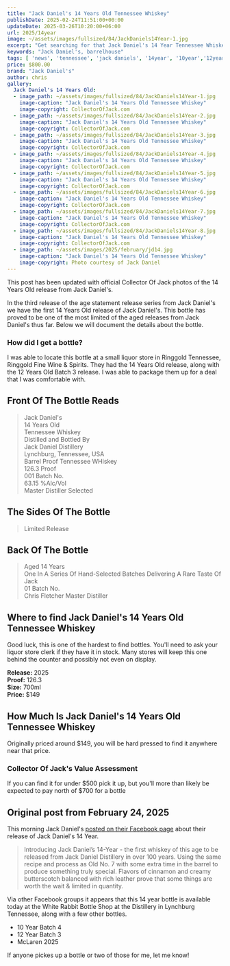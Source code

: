 ```yaml
---
title: "Jack Daniel's 14 Years Old Tennessee Whiskey"
publishDate: 2025-02-24T11:51:00+00:00
updateDate: 2025-03-26T10:20:00+06:00
url: 2025/14year
image: ~/assets/images/fullsized/84/JackDaniels14Year-1.jpg
excerpt: "Get searching for that Jack Daniel's 14 Year Tennessee Whiskey!"
keywords: "Jack Daniel's, barrelhouse"
tags: [ 'news', 'tennessee', 'jack daniels', '14year', '10year','12year', 'mclaren' ]
price: $800.00
brand: "Jack Daniel's"
author: chris
gallery:
  Jack Daniel's 14 Years Old:
  - image_path: ~/assets/images/fullsized/84/JackDaniels14Year-1.jpg
    image-caption: "Jack Daniel's 14 Years Old Tennessee Whiskey"
    image-copyright: CollectorOfJack.com
  - image_path: ~/assets/images/fullsized/84/JackDaniels14Year-2.jpg
    image-caption: "Jack Daniel's 14 Years Old Tennessee Whiskey"
    image-copyright: CollectorOfJack.com
  - image_path: ~/assets/images/fullsized/84/JackDaniels14Year-3.jpg
    image-caption: "Jack Daniel's 14 Years Old Tennessee Whiskey"
    image-copyright: CollectorOfJack.com
  - image_path: ~/assets/images/fullsized/84/JackDaniels14Year-4.jpg
    image-caption: "Jack Daniel's 14 Years Old Tennessee Whiskey"
    image-copyright: CollectorOfJack.com
  - image_path: ~/assets/images/fullsized/84/JackDaniels14Year-5.jpg
    image-caption: "Jack Daniel's 14 Years Old Tennessee Whiskey"
    image-copyright: CollectorOfJack.com
  - image_path: ~/assets/images/fullsized/84/JackDaniels14Year-6.jpg
    image-caption: "Jack Daniel's 14 Years Old Tennessee Whiskey"
    image-copyright: CollectorOfJack.com
  - image_path: ~/assets/images/fullsized/84/JackDaniels14Year-7.jpg
    image-caption: "Jack Daniel's 14 Years Old Tennessee Whiskey"
    image-copyright: CollectorOfJack.com
  - image_path: ~/assets/images/fullsized/84/JackDaniels14Year-8.jpg
    image-caption: "Jack Daniel's 14 Years Old Tennessee Whiskey"
    image-copyright: CollectorOfJack.com
  - image_path: ~/assets/images/2025/february/jd14.jpg
    image-caption: "Jack Daniel's 14 Years Old Tennessee Whiskey"
    image-copyright: Photo courtesy of Jack Daniel
---
```

This post has been updated with official Collector Of Jack photos of the 14 Years Old release from Jack Daniel's.

In the third release of the age statement release series from Jack Daniel's we have the first 14 Years Old release of Jack Daniel's. This bottle has proved to be one of the most limited of the aged releases from Jack Daniel's thus far. Below we will document the details about the bottle.

### How did I get a bottle?
I was able to locate this bottle at a small liquor store in Ringgold Tennessee, Ringgold Fine Wine & Spirits. They had the 14 Years Old release, along with the 12 Years Old Batch 3 release. I was able to package them up for a deal that I was comfortable with.

## Front Of The Bottle Reads
> Jack Daniel's  
> 14 Years Old  
> Tennessee Whiskey   
> Distilled and Bottled By    
> Jack Daniel Distillery  
> Lynchburg, Tennessee, USA  
> Barrel Proof Tennessee WHiskey  
> 126.3 Proof  
> 001 Batch No.  
> 63.15 %Alc/Vol  
> Master Distiller Selected  

## The Sides Of The Bottle
> Limited Release   

## Back Of The Bottle
> Aged 14 Years  
> One In A Series Of Hand-Selected Batches Delivering A Rare Taste Of Jack  
> 01 Batch No.  
> Chris Fletcher Master Distiller  

## Where to find Jack Daniel's 14 Years Old Tennessee Whiskey
Good luck, this is one of the hardest to find bottles. You'll need to ask your liquor store clerk if they have it in stock. Many stores will keep this one behind the counter and possibly not even on display. 

**Release:** 2025  
**Proof:** 126.3  
**Size:** 700ml  
**Price:** $149    

## How Much Is Jack Daniel's 14 Years Old Tennessee Whiskey
Originally priced around $149, you will be hard pressed to find it anywhere near that price. 
 
### Collector Of Jack's Value Assessment
If you can find it for under $500 pick it up, but you'll more than likely be expected to pay north of $700 for a bottle

## Original post from February 24, 2025
This morning Jack Daniel's [posted on their Facebook page](https://www.facebook.com/jackdaniels/posts/pfbid0d1ix5VNMtF87Hv1om4CLXv1woFfLa8Rh1rS6hBNHqjkfRfDHRSFTosUGPWbWFoKMl) about their release of Jack Daniel's 14 Year. 

> Introducing Jack Daniel’s 14-Year - the first whiskey of this age to be released from Jack Daniel Distillery in over 100 years. Using the same recipe and process as Old No. 7 with some extra time in the barrel to produce something truly special. Flavors of cinnamon and creamy butterscotch balanced with rich leather prove that some things are worth the wait & limited in quantity.

Via other Facebook groups it appears that this 14 year bottle is available today at the White Rabbit Bottle Shop at the Distillery in Lynchburg Tennessee, along with a few other bottles.

 - 10 Year Batch 4
 - 12 Year Batch 3
 - McLaren 2025

 If anyone pickes up a bottle or two of those for me, let me know!
